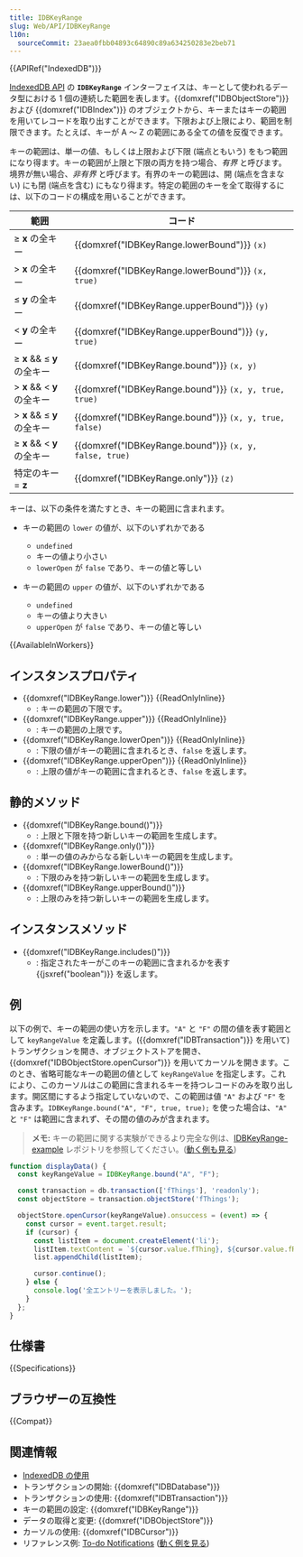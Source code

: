 ```yaml
---
title: IDBKeyRange
slug: Web/API/IDBKeyRange
l10n:
  sourceCommit: 23aea0fbb04893c64890c89a634250283e2beb71
---
```


{{APIRef("IndexedDB")}}

[IndexedDB API](/ja/docs/Web/API/IndexedDB_API) の **`IDBKeyRange`** インターフェイスは、キーとして使われるデータ型における 1 個の連続した範囲を表します。{{domxref("IDBObjectStore")}} および {{domxref("IDBIndex")}} のオブジェクトから、キーまたはキーの範囲を用いてレコードを取り出すことができます。下限および上限により、範囲を制限できます。たとえば、キーが A 〜 Z の範囲にある全ての値を反復できます。

キーの範囲は、単一の値、もしくは上限および下限 (端点ともいう) をもつ範囲になり得ます。キーの範囲が上限と下限の両方を持つ場合、_有界_ と呼びます。境界が無い場合、_非有界_ と呼びます。有界のキーの範囲は、開 (端点を含まない) にも閉 (端点を含む) にもなり得ます。特定の範囲のキーを全て取得するには、以下のコードの構成を用いることができます。

| 範囲                        | コード                                                 |
| --------------------------- | ------------------------------------------------------ |
| ≥ **x** の全キー            | {{domxref("IDBKeyRange.lowerBound")}} `(x)`            |
| > **x** の全キー            | {{domxref("IDBKeyRange.lowerBound")}} `(x, true)`      |
| ≤ **y** の全キー            | {{domxref("IDBKeyRange.upperBound")}} `(y)`            |
| < **y** の全キー            | {{domxref("IDBKeyRange.upperBound")}} `(y, true)`      |
| ≥ **x** && ≤ **y** の全キー | {{domxref("IDBKeyRange.bound")}} `(x, y)`              |
| > **x** && < **y** の全キー | {{domxref("IDBKeyRange.bound")}} `(x, y, true, true)`  |
| > **x** && ≤ **y** の全キー | {{domxref("IDBKeyRange.bound")}} `(x, y, true, false)` |
| ≥ **x** && < **y** の全キー | {{domxref("IDBKeyRange.bound")}} `(x, y, false, true)` |
| 特定のキー = **z**          | {{domxref("IDBKeyRange.only")}} `(z)`                  |

キーは、以下の条件を満たすとき、キーの範囲に含まれます。

- キーの範囲の `lower` の値が、以下のいずれかである

  - `undefined`
  - キーの値より小さい
  - `lowerOpen` が `false` であり、キーの値と等しい

- キーの範囲の `upper` の値が、以下のいずれかである

  - `undefined`
  - キーの値より大きい
  - `upperOpen` が `false` であり、キーの値と等しい

{{AvailableInWorkers}}

## インスタンスプロパティ

- {{domxref("IDBKeyRange.lower")}} {{ReadOnlyInline}}
  - : キーの範囲の下限です。
- {{domxref("IDBKeyRange.upper")}} {{ReadOnlyInline}}
  - : キーの範囲の上限です。
- {{domxref("IDBKeyRange.lowerOpen")}} {{ReadOnlyInline}}
  - : 下限の値がキーの範囲に含まれるとき、`false` を返します。
- {{domxref("IDBKeyRange.upperOpen")}} {{ReadOnlyInline}}
  - : 上限の値がキーの範囲に含まれるとき、`false` を返します。

## 静的メソッド

- {{domxref("IDBKeyRange.bound()")}}
  - : 上限と下限を持つ新しいキーの範囲を生成します。
- {{domxref("IDBKeyRange.only()")}}
  - : 単一の値のみからなる新しいキーの範囲を生成します。
- {{domxref("IDBKeyRange.lowerBound()")}}
  - : 下限のみを持つ新しいキーの範囲を生成します。
- {{domxref("IDBKeyRange.upperBound()")}}
  - : 上限のみを持つ新しいキーの範囲を生成します。

## インスタンスメソッド

- {{domxref("IDBKeyRange.includes()")}}
  - : 指定されたキーがこのキーの範囲に含まれるかを表す {{jsxref("boolean")}} を返します。

## 例

以下の例で、キーの範囲の使い方を示します。`"A"` と `"F"` の間の値を表す範囲として `keyRangeValue` を定義します。({{domxref("IDBTransaction")}} を用いて) トランザクションを開き、オブジェクトストアを開き、{{domxref("IDBObjectStore.openCursor")}} を用いてカーソルを開きます。このとき、省略可能なキーの範囲の値として `keyRangeValue` を指定します。これにより、このカーソルはこの範囲に含まれるキーを持つレコードのみを取り出します。開区間にするよう指定していないので、この範囲は値 `"A"` および `"F"` を含みます。`IDBKeyRange.bound("A", "F", true, true);` を使った場合は、`"A"` と `"F"` は範囲に含まれず、その間の値のみが含まれます。

> **メモ:** キーの範囲に関する実験ができるより完全な例は、[IDBKeyRange-example](https://github.com/mdn/dom-examples/tree/main/indexeddb-examples/idbkeyrange) レポジトリを参照してください。([動く例も見る](https://mdn.github.io/dom-examples/indexeddb-examples/idbkeyrange/))

```js
function displayData() {
  const keyRangeValue = IDBKeyRange.bound("A", "F");

  const transaction = db.transaction(['fThings'], 'readonly');
  const objectStore = transaction.objectStore('fThings');

  objectStore.openCursor(keyRangeValue).onsuccess = (event) => {
    const cursor = event.target.result;
    if (cursor) {
      const listItem = document.createElement('li');
      listItem.textContent = `${cursor.value.fThing}, ${cursor.value.fRating}`;
      list.appendChild(listItem);

      cursor.continue();
    } else {
      console.log('全エントリーを表示しました。');
    }
  };
}
```

## 仕様書

{{Specifications}}

## ブラウザーの互換性

{{Compat}}

## 関連情報

- [IndexedDB の使用](/ja/docs/Web/API/IndexedDB_API/Using_IndexedDB)
- トランザクションの開始: {{domxref("IDBDatabase")}}
- トランザクションの使用: {{domxref("IDBTransaction")}}
- キーの範囲の設定: {{domxref("IDBKeyRange")}}
- データの取得と変更: {{domxref("IDBObjectStore")}}
- カーソルの使用: {{domxref("IDBCursor")}}
- リファレンス例: [To-do Notifications](https://github.com/mdn/dom-examples/tree/main/to-do-notifications) ([動く例を見る](https://mdn.github.io/dom-examples/to-do-notifications/))
